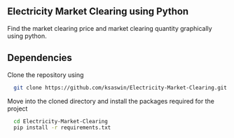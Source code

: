 
## Electricity Market Clearing using Python

Find the market clearing price and market clearing quantity graphically using python.
## Dependencies

Clone the repository using

```bash
  git clone https://github.com/ksaswin/Electricity-Market-Clearing.git
```
Move into the cloned directory and install the packages required for the project

```bash
  cd Electricity-Market-Clearing
  pip install -r requirements.txt
```